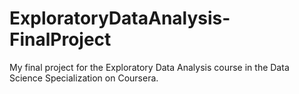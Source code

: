# ExploratoryDataAnalysis-FinalProject
My final project for the Exploratory Data Analysis course in the Data Science Specialization on Coursera.
